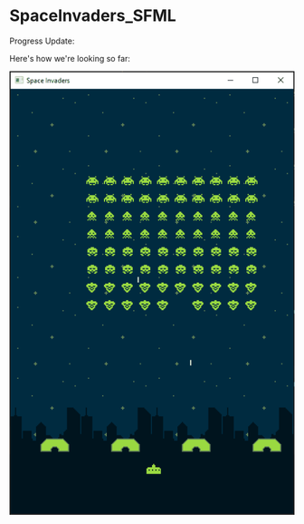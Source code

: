# SpaceInvaders_SFML

Progress Update:

Here's how we're looking so far:

 ![Alt text](https://github.com/AustinShutt/SpaceInvaders_SFML/blob/89f5c0c6c275d3487866d87fbf7fde6a44978c25/assets/Demo1.gif)
